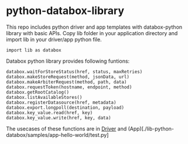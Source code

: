 # python-databox-library

This repo includes python driver and app templates with databox-python library with basic APIs.  Copy lib folder in your application directory and import lib in your driver/app python file.
```
import lib as databox
```
Databox python library provides following funtions:

```
databox.waitForStoreStatus(href, status, maxRetries)
databox.makeStoreRequest(method, jsonData, url)
databox.makeArbiterRequest(method, path, data)
databox.requestToken(hostname, endpoint, method)
databox.getRootCatalog()
databox.listAvailableStores()
databox.registerDatasource(href, metadata)
databox.export.longpoll(destination, payload)
databox.key_value.read(href, key)
databox.key_value.write(href, key, data)
```

The usecases of these functions are in [Driver](./lib-python-databox/samples/driver-hello-world/test.py) and (App)[./lib-python-databox/samples/app-hello-world/test.py]
